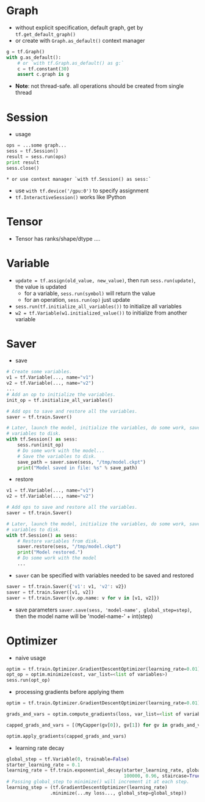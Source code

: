 # Graph
* without explicit specification, default graph, get by `tf.get_default_graph()`
* or create with `Graph.as_default()` context manager
```python
g = tf.Graph()
with g.as_default():
    # or `with tf.Graph.as_default() as g:`
    c = tf.constant(30)
    assert c.graph is g
```

* **Note**: not thread-safe. all operations should be created from single thread

# Session
* usage 
```python
ops = ...some graph...
sess = tf.Session()
result = sess.run(ops)
print result
sess.close()
```
    * or use context manager `with tf.Session() as sess:`
* use `with tf.device('/gpu:0')` to specify assignment
* `tf.InteractiveSession()` works like IPython

# Tensor
* Tensor has ranks/shape/dtype ....

# Variable
* `update = tf.assign(old_value, new_value)`, then run `sess.run(update)`, the value is updated
    * for a variable, `sess.run(symbol)` will return the value
    * for an operation, `sess.run(op)` just update
* `sess.run(tf.initialize_all_variables())` to initialize all variables
* `w2 = tf.Variable(w1.initialized_value())` to initialize from another variable

# Saver
* save
```python
# Create some variables.
v1 = tf.Variable(..., name="v1")
v2 = tf.Variable(..., name="v2")
...
# Add an op to initialize the variables.
init_op = tf.initialize_all_variables()

# Add ops to save and restore all the variables.
saver = tf.train.Saver()

# Later, launch the model, initialize the variables, do some work, save the
# variables to disk.
with tf.Session() as sess:
    sess.run(init_op)
    # Do some work with the model...
    # Save the variables to disk.
    save_path = saver.save(sess, "/tmp/model.ckpt")
    print("Model saved in file: %s" % save_path)
```
* restore
```python
v1 = tf.Variable(..., name="v1")
v2 = tf.Variable(..., name="v2")

# Add ops to save and restore all the variables.
saver = tf.train.Saver()

# Later, launch the model, initialize the variables, do some work, save the
# variables to disk.
with tf.Session() as sess:
    # Restore variables from disk.
    saver.restore(sess, "/tmp/model.ckpt")
    print("Model restored.")
    # Do some work with the model
    ...
```
* `saver` can be specified with variables needed to be saved and restored
```python
saver = tf.train.Saver({'v1': v1, 'v2': v2})
saver = tf.train.Saver([v1, v2])
saver = tf.train.Saver({v.op.name: v for v in [v1, v2]})
```
* save parameters `saver.save(sess, 'model-name', global_step=step)`, then the model name
will be 'model-name-' + int(step)

# Optimizer
* naive usage
```python
optim = tf.train.Optimizer.GradientDescentOptimizer(learning_rate=0.01)
opt_op = optim.minimize(cost, var_list=<list of variables>)
sess.run(opt_op)
```
* processing gradients before applying them
```python
optim = tf.train.Optimizer.GradientDescentOptimizer(learning_rate=0.01)

grads_and_vars = optim.compute_gradients(loss, var_list=<list of variables>)

capped_grads_and_vars = [(MyCapper(gv[0]), gv[1]) for gv in grads_and_vars]

optim.apply_gradients(capped_grads_and_vars)
```
* learning rate decay
```python
global_step = tf.Variable(0, trainable=False)
starter_learning_rate = 0.1
learning_rate = tf.train.exponential_decay(starter_learning_rate, global_step,
                                           100000, 0.96, staircase=True)
# Passing global_step to minimize() will increment it at each step.
learning_step = (tf.GradientDescentOptimizer(learning_rate)
                .minimize(...my loss..., global_step=global_step))
```
